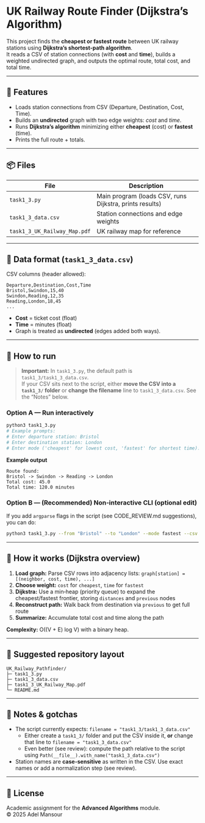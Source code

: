 # UK Railway Route Finder (Dijkstra’s Algorithm)

This project finds the **cheapest or fastest route** between UK railway stations using **Dijkstra’s shortest-path algorithm**.  
It reads a CSV of station connections (with **cost** and **time**), builds a weighted undirected graph, and outputs the optimal route, total cost, and total time.

---

## 🚉 Features
- Loads station connections from CSV (Departure, Destination, Cost, Time).
- Builds an **undirected** graph with two edge weights: *cost* and *time*.
- Runs **Dijkstra’s algorithm** minimizing either **cheapest** (cost) or **fastest** (time).
- Prints the full route + totals.

---

## 📦 Files
| File | Description |
|---|---|
| `task1_3.py` | Main program (loads CSV, runs Dijkstra, prints results) |
| `task1_3_data.csv` | Station connections and edge weights |
| `task1_3_UK_Railway_Map.pdf` | UK railway map for reference |

---

## 🧩 Data format (`task1_3_data.csv`)
CSV columns (header allowed):  
```
Departure,Destination,Cost,Time
Bristol,Swindon,15,40
Swindon,Reading,12,35
Reading,London,18,45
...
```
- **Cost** = ticket cost (float)  
- **Time** = minutes (float)  
- Graph is treated as **undirected** (edges added both ways).

---

## 🧪 How to run

> **Important:** In `task1_3.py`, the default path is `task1_3/task1_3_data.csv`.  
> If your CSV sits next to the script, either **move the CSV into a `task1_3/` folder** or **change the filename** line to `task1_3_data.csv`. See the “Notes” below.

### Option A — Run interactively
```bash
python3 task1_3.py
# Example prompts:
# Enter departure station: Bristol
# Enter destination station: London
# Enter mode ('cheapest' for lowest cost, 'fastest' for shortest time): fastest
```
**Example output**
```
Route found:
Bristol -> Swindon -> Reading -> London
Total cost: 45.0
Total time: 120.0 minutes
```

### Option B — (Recommended) Non‑interactive CLI (optional edit)
If you add `argparse` flags in the script (see CODE_REVIEW.md suggestions), you can do:
```bash
python3 task1_3.py --from "Bristol" --to "London" --mode fastest --csv task1_3_data.csv
```

---

## 🧠 How it works (Dijkstra overview)
1. **Load graph:** Parse CSV rows into adjacency lists: `graph[station] = [(neighbor, cost, time), ...]`  
2. **Choose weight:** `cost` for `cheapest`, `time` for `fastest`  
3. **Dijkstra:** Use a min‑heap (priority queue) to expand the cheapest/fastest frontier, storing `distances` and `previous` nodes  
4. **Reconstruct path:** Walk back from destination via `previous` to get full route  
5. **Summarize:** Accumulate total cost and time along the path

**Complexity:** O((V + E) log V) with a binary heap.

---

## 📁 Suggested repository layout
```
UK_Railway_Pathfinder/
├─ task1_3.py
├─ task1_3_data.csv
├─ task1_3_UK_Railway_Map.pdf
└─ README.md
```

---

## 📝 Notes & gotchas
- The script currently expects: `filename = "task1_3/task1_3_data.csv"`  
  - Either create a `task1_3/` folder and put the CSV inside it, **or** change that line to `filename = "task1_3_data.csv"`  
  - Even better (see review): compute the path relative to the script using `Path(__file__).with_name("task1_3_data.csv")`
- Station names are **case-sensitive** as written in the CSV. Use exact names or add a normalization step (see review).

---

## 📜 License
Academic assignment for the **Advanced Algorithms** module.  
© 2025 Adel Mansour
